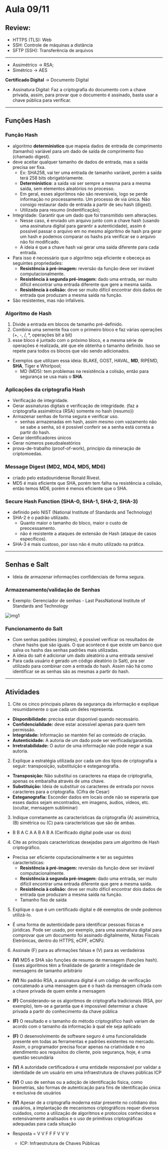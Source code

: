 # Aula 09/11

## Review:

- HTTPS (TLS): Web
- SSH: Controle de máquinas a distância
- SFTP (SSH): Transferência de arquivos

---

- Assimétrico -> RSA;
- Simétrico -> AES


**Certificado Digital** -> Documento Digital
- Assinatura Digital: Faz a criptografia do documento com a chave privada, assim, para provar que o documento é assinado, basta usar a chave pública para verificar.

---

## Funções Hash

### Função Hash

- algoritmo **determínistico** que mapeia dados de entrada de comprimento (tamanho) variável para um dado de saída de comprimento fixo (chamado digest).
- deve aceitar qualquer tamanho de dados de entrada, mas a saída precisa ser fixa.
    - Ex: SHA258, vai ter uma entrada de tamanho variável, porém a saída terá 258 bits obrigatóriamente.
    - **Determinístico**: a saída vai ser sempre a mesma para a mesma saída, sem elementos aleatórios no processo.
    - Em geral, esses algoritmos não são reversíveis, logo se perde informação no processamento. Um processo de via única. Não consigo restaurar dado de entrada a partir de seu hash (digest).
    - Utilizada para resumo (indentificação);
- Integridade: Garantir que um dado que foi transmitido sem alterações.
    - Nesse caso, é enviado um arquivo junto com a chave hash (usando uma assinatura digital para garantir a autenticidade), assim é possível passar o arquivo em no mesmo algoritmo de hash pra gerar um hash e podemos comparar os hashs pra verificar se o arquivo não foi modificado.
    - A ideia é que a chave hash vai gerar uma saída diferente para cada entrada.
- Para isso é necessário que o algoritmo seja eficiente e obeceça as seguintes propriedades:
    - **Resistência à pré-imagem:** reversão da função deve ser inviável computacionalmente.
    - **Resistência à segunda pré-imagem:** dado uma entrada, ser muito difícil encontrar uma entrada diferente que gere a mesma saída.
    - **Resistência à colisão:** deve ser muito difícil encontrar dois dados de entrada que produzam a mesma saída na função.
- São resistentes, mas não infalíveis.

### Algoritmo de Hash

1. Divide a entrada em blocos de tamanho pré-definido.
2. Combina uma semente fixa com o primeiro bloco e faz várias operações (+, -, /, *, operações bit a bit)
3. esse bloco é juntado com o próximo bloco, e a mesma série de operações é realizada, até que ele obtenha o tamanho definido. Isso se repete para todos os blocos que vão sendo adicionados.
- Exemplos que utilizam essa ideia: BLAKE, GOST, HAVAL, **MD**, RIPEMD, **SHA**, Tiger e Whirlpool;
    - MD (MD5): tem problemas na resistência a colisão, então para segurança se usa mais o **SHA**.

### Aplicações da criptografia Hash

- Verificação de integridade.
- Gerar assinaturas digitais e verificação de integridade. (faz a criptografia assimétrica {RSA} somente no hash {resumo})
- Armazenar senhas de forma segura e verificar uso.
    - senhas armazenadas em hash, assim mesmo com vazamento não se sabe a senha, só é possível conferir se a senha está correta a partir do hash.
- Gerar identificadores únicos
- Gerar números pseudoaleatórios
- prova-de-trabalho (proof-of-work), princípio da mineração de criptomoedas.
  
### Message Digest (MD2, MD4, MD5, MD6)

- criado pelo estadounidense Ronald Rivest.
- MD5 é mais eficiente que SHA, porém tem falha na resistência a colisão, então temos MD6, porém é menos eficiente que o SHA.

### Secure Hash Function (SHA-0, SHA-1, SHA-2, SHA-3)
- definido pelo NIST (National Institute of Standards and Technology)
- SHA-2 é o padrão utilizado.
    - Quanto maior o tamanho do bloco, maior o custo de preocessamento.
    - não é resistente a ataques de extensão de Hash (ataque de casos específicos).
- SHA-3 é mais custoso, por isso não é muito utilizado na prática.

---

## Senhas e Salt

- Ideia de armazenar informações confidenciais de forma segura.

### Armazenamento/validação de Senhas
- Exemplo: Gerenciador de senhas - Last PassNational Institute of
Standards and Technology

![img1](img1.png)

### Funcionamento do Salt

- Com senhas padrões (simples), é possível verificar os resultados de chave hashs que são iguais. O que acontece é que existe um banco que salva os hashs das senhas padrões mais utilizadas.
- A ideia do salt é adicionar um dado aleatório a uma entrada sensível
- Para cada usuário é gerado um código aleatório (o Salt), pra ser utilizado para combinar com a entrada do hash. Assim não há como identificar se as senhas são as mesmas a partir do hash.

--- 

## Atividades

1. Cite os cinco principais pilares da segurança da informação e explique
resumidamente o que cada um deles representa.
- **Disponibilidade:** precisa estar disponível quando necessário.
- **Confidencialidade:** deve estar acessível apenas para quem tem permissão.
- **Integridade:** Informação se mantém fiel ao conteúdo de criação.
- **Autenticidade:** A autoria de um dado pode ser verificada/garantida.
- **Irretratabilidade:** O autor de uma informação não pode negar a sua autoria.

2. Explique a estratégia utilizada por cada um dos tipos de criptografia a seguir:
transposição, substituição e esteganografia.
- **Transposição:** Não substitui os caracteres na etapa de criptografia, apenas os embaralha através de uma chave.
- **Substituição:** Ideia de substituir os caracteres de entrada por novos caracteres para a criptografia. (Cifra de Cesar)
- **Esteganografia:** Esconder dados em locais onde não se esperaria que esses dados sejam encontrados, em imagens, áudios, vídeos, etc. (ocultar, mensagem subliminar)

3. Indique corretamente as características da criptografia (A) assimétrica, (B)
simétrica ou (C) para características que são de ambas.
- B B A C A A B A B A (Cerificado digital pode usar os dois)

4. Cite as principais características desejadas para um algoritmo de Hash
criptográfico. 
- Precisa ser eficiente coputacionalmente e ter as seguintes características:
    - **Resistência à pré-imagem:** reversão da função deve ser inviável computacionalmente.
    - **Resistência à segunda pré-imagem:** dado uma entrada, ser muito difícil encontrar uma entrada diferente que gere a mesma saída.
    - **Resistência à colisão:** deve ser muito difícil encontrar dois dados de entrada que produzam a mesma saída na função.
    - Tamanho fixo de saída

5. Explique o que é um certificado digital e dê exemplos de onde podemos utilizá-lo.
- É uma forma de autenticidade para identificar pessoas físicas e júridicas. Pode ser usado, por exemplo, para uma assinatura digital para comprovar que um documento foi assinado digitalmente, Notas Fiscais Eletrônicas, dentro do HTTPS, eCPF, eCNPJ.

6. Assinale (F) para as afirmações falsas e (V) para as verdadeiras

- **(V)** MD5 e SHA são funções de resumo de mensagem (funções hash). Esses algoritmos têm
a finalidade de garantir a integridade de mensagens de tamanho arbitrário
- **(V)** No padrão RSA, a assinatura digital é um código de verificação concatenado a uma
mensagem que é o hash da mensagem cifrada com a chave privada de quem emite a
mensagem
- **(F)** Considerando-se os algoritmos de criptografia tradicionais (RSA, por exemplo), tem-se
a garantia que é impossível determinar a chave privada a partir do conhecimento da chave
pública
- **(F)** O resultado e o tamanho do método criptográfico hash variam de acordo com o tamanho da informação à qual ele seja aplicado
- **(F)** O desenvolvimento de software seguro é uma funcionalidade presente em todas as
ferramentas e padrões existentes no mercado. Assim, o programador precisa focar apenas na
criatividade e no atendimento aos requisitos do cliente, pois segurança, hoje, é uma questão
secundária
- **(V)** A autoridade certificadora é uma entidade responsável por validar a identidade de um
usuário em uma infraestrutura de chaves públicas ICP
- **(V)** O uso de senhas ou a adoção de identificação física, como biometrias, são formas de
autenticação para fins de identificação única e exclusiva de usuários
- **(V)** Apesar de a criptografia moderna estar presente no cotidiano dos usuários, a implantação
de mecanismos criptográficos requer diversos cuidados, como a utilização de algoritmos e
protocolos conhecidos e extensivamente analisados e o uso de primitivas criptográficas
adequadas para cada situação


- Resposta = V V F F F V V V
   - ICP: Infraestrutura de Chaves Públicas 
